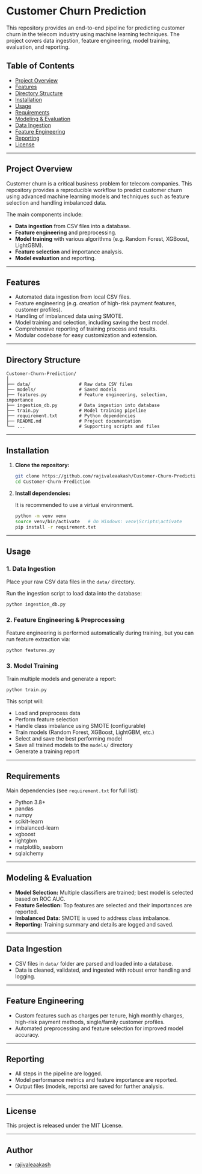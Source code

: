 # Customer Churn Prediction

This repository provides an end-to-end pipeline for predicting customer churn in the telecom industry using machine learning techniques. The project covers data ingestion, feature engineering, model training, evaluation, and reporting.

## Table of Contents

- [Project Overview](#project-overview)
- [Features](#features)
- [Directory Structure](#directory-structure)
- [Installation](#installation)
- [Usage](#usage)
- [Requirements](#requirements)
- [Modeling & Evaluation](#modeling--evaluation)
- [Data Ingestion](#data-ingestion)
- [Feature Engineering](#feature-engineering)
- [Reporting](#reporting)
- [License](#license)

---

## Project Overview

Customer churn is a critical business problem for telecom companies. This repository provides a reproducible workflow to predict customer churn using advanced machine learning models and techniques such as feature selection and handling imbalanced data.

The main components include:

- **Data ingestion** from CSV files into a database.
- **Feature engineering** and preprocessing.
- **Model training** with various algorithms (e.g. Random Forest, XGBoost, LightGBM).
- **Feature selection** and importance analysis.
- **Model evaluation** and reporting.

---

## Features

- Automated data ingestion from local CSV files.
- Feature engineering (e.g. creation of high-risk payment features, customer profiles).
- Handling of imbalanced data using SMOTE.
- Model training and selection, including saving the best model.
- Comprehensive reporting of training process and results.
- Modular codebase for easy customization and extension.

---

## Directory Structure

```
Customer-Churn-Prediction/
│
├── data/                  # Raw data CSV files
├── models/                # Saved models
├── features.py            # Feature engineering, selection, importance
├── ingestion_db.py        # Data ingestion into database
├── train.py               # Model training pipeline
├── requirement.txt        # Python dependencies
├── README.md              # Project documentation
└── ...                    # Supporting scripts and files
```

---

## Installation

1. **Clone the repository:**

   ```bash
   git clone https://github.com/rajivaleaakash/Customer-Churn-Prediction.git
   cd Customer-Churn-Prediction
   ```

2. **Install dependencies:**

   It is recommended to use a virtual environment.

   ```bash
   python -m venv venv
   source venv/bin/activate   # On Windows: venv\Scripts\activate
   pip install -r requirement.txt
   ```

---

## Usage

### 1. Data Ingestion

Place your raw CSV data files in the `data/` directory.

Run the ingestion script to load data into the database:

```bash
python ingestion_db.py
```

### 2. Feature Engineering & Preprocessing

Feature engineering is performed automatically during training, but you can run feature extraction via:

```bash
python features.py
```

### 3. Model Training

Train multiple models and generate a report:

```bash
python train.py
```

This script will:
- Load and preprocess data
- Perform feature selection
- Handle class imbalance using SMOTE (configurable)
- Train models (Random Forest, XGBoost, LightGBM, etc.)
- Select and save the best performing model
- Save all trained models to the `models/` directory
- Generate a training report

---

## Requirements

Main dependencies (see `requirement.txt` for full list):

- Python 3.8+
- pandas
- numpy
- scikit-learn
- imbalanced-learn
- xgboost
- lightgbm
- matplotlib, seaborn
- sqlalchemy

---

## Modeling & Evaluation

- **Model Selection:** Multiple classifiers are trained; best model is selected based on ROC AUC.
- **Feature Selection:** Top features are selected and their importances are reported.
- **Imbalanced Data:** SMOTE is used to address class imbalance.
- **Reporting:** Training summary and details are logged and saved.

---

## Data Ingestion

- CSV files in `data/` folder are parsed and loaded into a database.
- Data is cleaned, validated, and ingested with robust error handling and logging.

---

## Feature Engineering

- Custom features such as charges per tenure, high monthly charges, high-risk payment methods, single/family customer profiles.
- Automated preprocessing and feature selection for improved model accuracy.

---

## Reporting

- All steps in the pipeline are logged.
- Model performance metrics and feature importance are reported.
- Output files (models, reports) are saved for further analysis.

---

## License

This project is released under the MIT License.

---

## Author

- [rajivaleaakash](https://github.com/rajivaleaakash)

